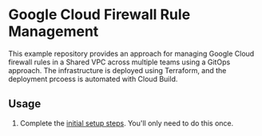 # Google Cloud Firewall Rule Management
This example repository provides an approach for managing Google Cloud firewall rules in a Shared VPC across multiple teams using a GitOps approach. The infrastructure is deployed using Terraform, and the deployment prcoess is automated with Cloud Build.

## Usage
1. Complete the [initial setup steps](./docs/setup.md). You'll only need to do this once.